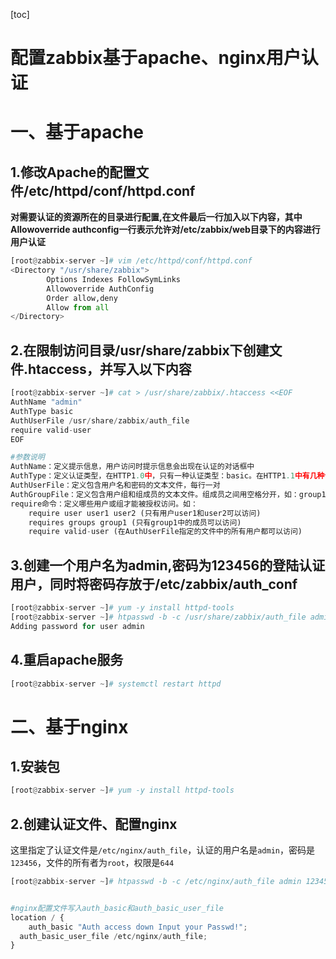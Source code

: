 [toc]



# 配置zabbix基于apache、nginx用户认证

# 一、基于apache

## 1.修改Apache的配置文件/etc/httpd/conf/httpd.conf

**对需要认证的资源所在的目录进行配置,在文件最后一行加入以下内容，其中Allowoverride authconfig一行表示允许对/etc/zabbix/web目录下的内容进行用户认证**

```python
[root@zabbix-server ~]# vim /etc/httpd/conf/httpd.conf
<Directory "/usr/share/zabbix">
    	Options Indexes FollowSymLinks
    	Allowoverride AuthConfig
    	Order allow,deny
    	Allow from all
</Directory>
```



## 2.在限制访问目录/usr/share/zabbix下创建文件.htaccess，并写入以下内容

```python
[root@zabbix-server ~]# cat > /usr/share/zabbix/.htaccess <<EOF
AuthName "admin"
AuthType basic
AuthUserFile /usr/share/zabbix/auth_file
require valid-user
EOF

#参数说明
AuthName：定义提示信息，用户访问时提示信息会出现在认证的对话框中
AuthType：定义认证类型，在HTTP1.0中，只有一种认证类型：basic。在HTTP1.1中有几种认证类型，如：MD5
AuthUserFile：定义包含用户名和密码的文本文件，每行一对
AuthGroupFile：定义包含用户组和组成员的文本文件。组成员之间用空格分开，如：group1:user1 user2
require命令：定义哪些用户或组才能被授权访问。如：
	require user user1 user2 (只有用户user1和user2可以访问)
	requires groups group1 (只有group1中的成员可以访问)
	require valid-user (在AuthUserFile指定的文件中的所有用户都可以访问)
```

## 3.创建一个用户名为admin,密码为123456的登陆认证用户，同时将密码存放于/etc/zabbix/auth_conf

```python
[root@zabbix-server ~]# yum -y install httpd-tools
[root@zabbix-server ~]# htpasswd -b -c /usr/share/zabbix/auth_file admin 123456
Adding password for user admin
```



## 4.重启apache服务

```python
[root@zabbix-server ~]# systemctl restart httpd
```



# 二、基于nginx

## 1.安装包

```python
[root@zabbix-server ~]# yum -y install httpd-tools
```



## 2.创建认证文件、配置nginx

这里指定了认证文件是``/etc/nginx/auth_file``，认证的用户名是``admin``，密码是``123456``，文件的所有者为``root``，权限是``644``

```python
[root@zabbix-server ~]# htpasswd -b -c /etc/nginx/auth_file admin 123456


#nginx配置文件写入auth_basic和auth_basic_user_file
location / {
	auth_basic "Auth access down Input your Passwd!";
  auth_basic_user_file /etc/nginx/auth_file;
}
```

